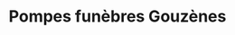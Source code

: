 ---
title: "Pompes funèbres Gouzènes"
url: /saint-calais/pompes-funebres-gouzenes/
shop: directeurs de funérailles
---